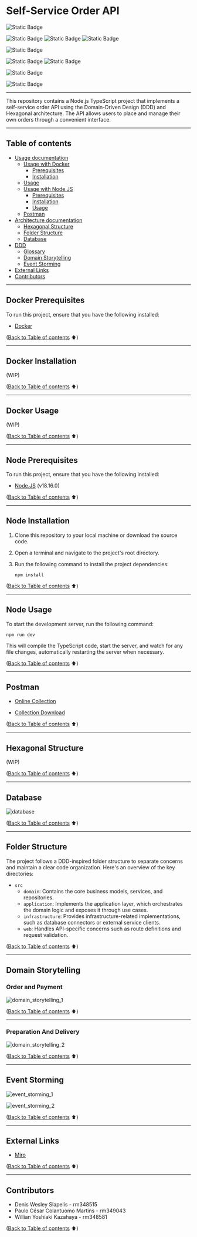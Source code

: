 # Self-Service Order API

![Static Badge](https://img.shields.io/badge/backend-black?style=for-the-badge)

![Static Badge](https://img.shields.io/badge/v18.16.0-version?logo=nodedotjs&color=%23339933&labelColor=white&label=Node%2EJS)
![Static Badge](https://img.shields.io/badge/v4.x-version?logo=express&logoColor=gray&color=gray&labelColor=white&label=Express)
![Static Badge](https://img.shields.io/badge/v5.x-version?logo=typescript&color=blue&labelColor=white&label=TypeScript)

![Static Badge](https://img.shields.io/badge/database-black?style=for-the-badge)

![Static Badge](https://img.shields.io/badge/v15.3-version?logo=postgresql&color=%234169E1&labelColor=white&label=PostgreSQL)
![Static Badge](https://img.shields.io/badge/v4.x-version?logo=prisma&logoColor=%232D3748&color=%232D3748&labelColor=white&label=Prisma)

![Static Badge](https://img.shields.io/badge/environment-black?style=for-the-badge)

![Static Badge](https://img.shields.io/badge/v24.0.2-version?logo=docker&color=%232496ED&labelColor=white&label=Docker)

---

This repository contains a Node.js TypeScript project that implements a self-service order API using the Domain-Driven Design (DDD) and Hexagonal architecture. The API allows users to place and manage their own orders through a convenient interface.

---

## Table of contents

* [Usage documentation](#table-of-contents)
  * [Usage with Docker](#table-of-contents)
    * [Prerequisites](#docker-prerequisites)
    * [Installation](#docker-installation)
  * [Usage](#docker-usage)
  * [Usage with Node.JS](#table-of-contents)
    * [Prerequisites](#node-prerequisites)
    * [Installation](#node-installation)
    * [Usage](#node-usage)
  * [Postman](#postman)
* [Architecture documentation](#table-of-contents)
  * [Hexagonal Structure](#hexagonal-structure)
  * [Folder Structure](#folder-structure)
  * [Database](#database)
* [DDD](#table-of-contents)
  * [Glossary](/docs/glossary.md)
  * [Domain Storytelling](#domain-storytelling)
  * [Event Storming](#event-storming)
* [External Links](#external-links)
* [Contributors](#contributors)

---

## Docker Prerequisites

To run this project, ensure that you have the following installed:

* [Docker](https://www.docker.com/)

([Back to Table of contents](#table-of-contents) :arrow_up:)

---

## Docker Installation

(WIP)

([Back to Table of contents](#table-of-contents) :arrow_up:)

---

## Docker Usage

(WIP)

([Back to Table of contents](#table-of-contents) :arrow_up:)

---

## Node Prerequisites

To run this project, ensure that you have the following installed:

* [Node.JS](https://nodejs.org) (v18.16.0)

([Back to Table of contents](#table-of-contents) :arrow_up:)

---

## Node Installation

1. Clone this repository to your local machine or download the source code.
2. Open a terminal and navigate to the project's root directory.
3. Run the following command to install the project dependencies:

   ```shell
   npm install
   ```

([Back to Table of contents](#table-of-contents) :arrow_up:)

---

## Node Usage

To start the development server, run the following command:

```shell
npm run dev
```

This will compile the TypeScript code, start the server, and watch for any file changes, automatically restarting the server when necessary.

([Back to Table of contents](#table-of-contents) :arrow_up:)

---

## Postman

* [Online Collection](https://documenter.getpostman.com/view/10486183/2s93z9ciBN)

* [Collection Download](postman/Self%20Service%20Order%20-%20API.postman_collection.json)

([Back to Table of contents](#table-of-contents) :arrow_up:)

---

## Hexagonal Structure

(WIP)

([Back to Table of contents](#table-of-contents) :arrow_up:)

---

## Database

![database](docs/assets/database.png "Database")

([Back to Table of contents](#table-of-contents) :arrow_up:)

---

## Folder Structure

The project follows a DDD-inspired folder structure to separate concerns and maintain a clear code organization. Here's an overview of the key directories:

* `src`
  * `domain`: Contains the core business models, services, and repositories.
  * `application`: Implements the application layer, which orchestrates the domain logic and exposes it through use cases.
  * `infrastructure`: Provides infrastructure-related implementations, such as database connectors or external service clients.
  * `web`: Handles API-specific concerns such as route definitions and request validation.

([Back to Table of contents](#table-of-contents) :arrow_up:)

---

## Domain Storytelling

### Order and Payment

![domain_storytelling_1](docs/assets/1_domain_storytelling_order_and_payment.png "Order and Payment")

([Back to Table of contents](#table-of-contents) :arrow_up:)

---

### Preparation And Delivery

![domain_storytelling_2](docs/assets/2_domain_storytelling_preparation_and_delivery.png "Preparation And Delivery")

([Back to Table of contents](#table-of-contents) :arrow_up:)

---

## Event Storming

![event_storming_1](docs/assets/event_storming_1.jpg "event_storming_1")

![event_storming_2](docs/assets/event_storming_2.jpg "event_storming_2")

([Back to Table of contents](#table-of-contents) :arrow_up:)

---

## External Links

* [Miro](https://miro.com/app/board/uXjVMGbRVvY=/)

([Back to Table of contents](#table-of-contents) :arrow_up:)

---

## Contributors

* Denis Wesley Slapelis - rm348515
* Paulo César Colantuomo Martins - rm349043
* Willian Yoshiaki Kazahaya - rm348581

([Back to Table of contents](#table-of-contents) :arrow_up:)
